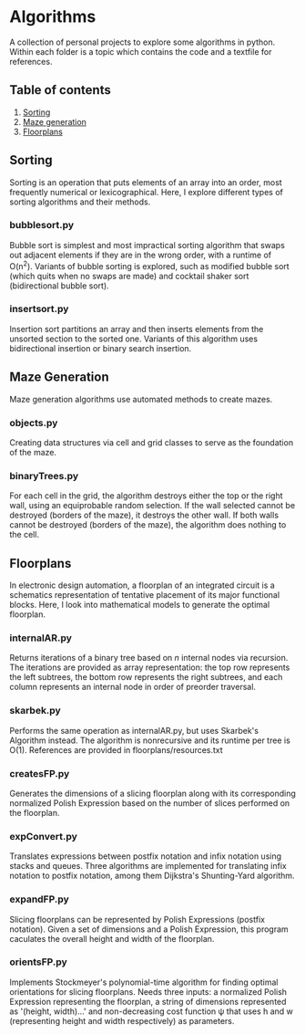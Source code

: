 # Algorithms
A collection of personal projects to explore some algorithms in python. Within each folder is a topic which contains the code and a textfile for references.

## Table of contents
1. [Sorting](#sorting)
2. [Maze generation](#maze_generation)
3. [Floorplans](#floorplans)


## Sorting <a name="sorting"></a>
Sorting is an operation that puts elements of an array into an order, most frequently numerical or lexicographical. Here, I explore different types of sorting algorithms and their methods.

### bubblesort.py
Bubble sort is simplest and most impractical sorting algorithm that swaps out adjacent elements if they are in the wrong order, with a runtime of O(n<sup>2</sup>). Variants of bubble sorting is explored, such as modified bubble sort (which quits when no swaps are made) and cocktail shaker sort (bidirectional bubble sort).

### insertsort.py
Insertion sort partitions an array and then inserts elements from the unsorted section to the sorted one. Variants of this algorithm uses bidirectional insertion or binary search insertion.


## Maze Generation <a name="maze_generation"></a>
Maze generation algorithms use automated methods to create mazes.

### objects.py
Creating data structures via cell and grid classes to serve as the foundation of the maze.

### binaryTrees.py
For each cell in the grid, the algorithm destroys either the top or the right wall, using an equiprobable random selection. If the wall selected cannot be destroyed (borders of the maze), it destroys the other wall. If both walls cannot be destroyed (borders of the maze), the algorithm does nothing to the cell.


## Floorplans <a name="floorplans"></a>
In electronic design automation, a floorplan of an integrated circuit is a schematics representation of tentative placement of its major functional blocks. Here, I look into mathematical models to generate the optimal floorplan.

### internalAR.py
Returns iterations of a binary tree based on *n* internal nodes via recursion. The iterations are provided as array representation: the top row represents the left subtrees, the bottom row represents the right subtrees, and each column represents an internal node in order of preorder traversal.

### skarbek.py
Performs the same operation as internalAR.py, but uses Skarbek's Algorithm instead. The algorithm is nonrecursive and its runtime per tree is O(1). References are provided in floorplans/resources.txt

### createsFP.py
Generates the dimensions of a slicing floorplan along with its corresponding normalized Polish Expression based on the number of slices performed on the floorplan.

### expConvert.py
Translates expressions between postfix notation and infix notation using stacks and queues. Three algorithms are implemented for translating infix notation to postfix notation, among them Dijkstra's Shunting-Yard algorithm.

### expandFP.py
Slicing floorplans can be represented by Polish Expressions (postfix notation). Given a set of dimensions and a Polish Expression, this program caculates the overall height and width of the floorplan.

### orientsFP.py
Implements Stockmeyer's polynomial-time algorithm for finding optimal orientations for slicing floorplans.  Needs three inputs: a normalized Polish Expression representing the floorplan, a string of dimensions represented as '(height, width)...' and non-decreasing cost function ψ that uses h and w (representing height and width respectively) as parameters.